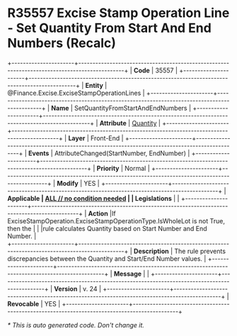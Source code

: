﻿---
erp.type: front-end-business-rule
erp.entity: Finance.Excise.ExciseStampOperationLines
---

# R35557 Excise Stamp Operation Line - Set Quantity From Start And End Numbers (Recalc)
+----------------------+----------------------------------------------------------------------------------------------+
| **Code**             | 35557                                                                                        |
+----------------------+----------------------------------------------------------------------------------------------+
| **Entity**           | @Finance.Excise.ExciseStampOperationLines                                                    |
+----------------------+----------------------------------------------------------------------------------------------+
| **Name**             | SetQuantityFromStartAndEndNumbers                                                                                  |
+----------------------+----------------------------------------------------------------------------------------------+
| **Attribute**        | [Quantity](../entities/Finance.Excise.ExciseStampOperationLines.md#quantity)                 |
+----------------------+----------------------------------------------------------------------------------------------+
| **Layer**            | Front-End                                                                                    |
+----------------------+----------------------------------------------------------------------------------------------+
| **Events**           | AttributeChanged(StartNumber, EndNumber)                                                     |
+----------------------+----------------------------------------------------------------------------------------------+
| **Priority**         | Normal                                                                                       |
+----------------------+----------------------------------------------------------------------------------------------+
| **Modify**           | YES                                                                                          |
+----------------------+----------------------------------------------------------------------------------------------+
| **Applicable         | [ALL // no condition needed](xref:applicable-legislations)                                   |
| Legislations**       |                                                                                              |
+----------------------+----------------------------------------------------------------------------------------------+
| **Action**           |If ExciseStampOperation.ExciseStampOperationType.IsWholeLot is not True, then the             |
|                      |rule calculates Quantity based on Start Number and End Number.                                |                                      
+----------------------+----------------------------------------------------------------------------------------------+
| **Description**      | The rule prevents discrepancies between the Quantity and Start/End Number values.            |
+----------------------+----------------------------------------------------------------------------------------------+
| **Message**          |                                                                                              |
+----------------------+----------------------------------------------------------------------------------------------+
| **Version**          | v. 24                                                                                        |
+----------------------+----------------------------------------------------------------------------------------------+
| **Revocable**        | YES                                                                                          |
+----------------------+----------------------------------------------------------------------------------------------+

*\* This is auto generated code. Don't change it.*
